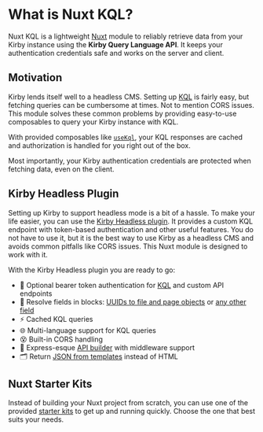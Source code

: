 # What is Nuxt KQL?

Nuxt KQL is a lightweight [Nuxt](https://nuxt.com) module to reliably retrieve data from your Kirby instance using the **Kirby Query Language API**. It keeps your authentication credentials safe and works on the server and client.

## Motivation

Kirby lends itself well to a headless CMS. Setting up [KQL](https://github.com/getkirby/kql) is fairly easy, but fetching queries can be cumbersome at times. Not to mention CORS issues. This module solves these common problems by providing easy-to-use composables to query your Kirby instance with KQL.

With provided composables like [`useKql`](/api/use-kql), your KQL responses are cached and authorization is handled for you right out of the box.

Most importantly, your Kirby authentication credentials are protected when fetching data, even on the client.

## Kirby Headless Plugin

Setting up Kirby to support headless mode is a bit of a hassle. To make your life easier, you can use the [Kirby Headless plugin](https://github.com/johannschopplich/kirby-headless). It provides a custom KQL endpoint with token-based authentication and other useful features. You do not have to use it, but it is the best way to use Kirby as a headless CMS and avoids common pitfalls like CORS issues. This Nuxt module is designed to work with it.

With the Kirby Headless plugin you are ready to go:

- 🧩 Optional bearer token authentication for [KQL](https://kirby.tools/docs/headless/usage#kirby-query-language-kql) and custom API endpoints
- 🧱 Resolve fields in blocks: [UUIDs to file and page objects](https://kirby.tools/docs/headless/field-methods) or [any other field](https://kirby.tools/docs/headless/field-methods)
- ⚡️ Cached KQL queries
- 🌐 Multi-language support for KQL queries
- 😵 Built-in CORS handling
- 🍢 Express-esque [API builder](https://kirby.tools/docs/headless/api-builder) with middleware support
- 🗂 Return [JSON from templates](https://kirby.tools/docs/headless/usage#json-templates) instead of HTML

## Nuxt Starter Kits

Instead of building your Nuxt project from scratch, you can use one of the provided [starter kits](/guide/starters) to get up and running quickly. Choose the one that best suits your needs.
